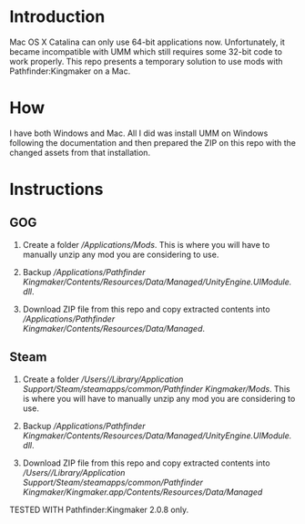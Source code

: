# Introduction

Mac OS X Catalina can only use 64-bit applications now. Unfortunately, it became incompatible with UMM which still requires some 32-bit code to work properly. This repo presents a temporary solution to use mods with Pathfinder:Kingmaker on a Mac.

# How

I have both Windows and Mac. All I did was install UMM on Windows following the documentation and then prepared the ZIP on this repo with the changed assets from that installation.

# Instructions

## GOG

1. Create a folder */Applications/Mods*. This is where you will have to manually unzip any mod you are considering to use.

2. Backup */Applications/Pathfinder Kingmaker/Contents/Resources/Data/Managed/UnityEngine.UIModule.dll*.

3. Download ZIP file from this repo and copy extracted contents into */Applications/Pathfinder Kingmaker/Contents/Resources/Data/Managed*.

## Steam

1. Create a folder */Users//Library/Application Support/Steam/steamapps/common/Pathfinder Kingmaker/Mods*. This is where you will have to manually unzip any mod you are considering to use.

2. Backup */Applications/Pathfinder Kingmaker/Contents/Resources/Data/Managed/UnityEngine.UIModule.dll*.

3. Download ZIP file from this repo and copy extracted contents into */Users//Library/Application Support/Steam/steamapps/common/Pathfinder Kingmaker/Kingmaker.app/Contents/Resources/Data/Managed*

TESTED WITH Pathfinder:Kingmaker 2.0.8 only.
